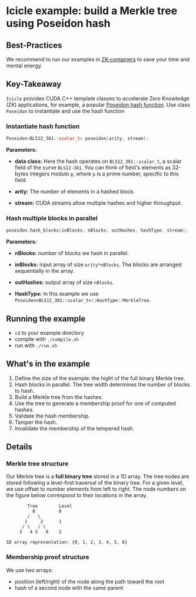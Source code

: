 # Icicle example: build a Merkle tree using Poseidon hash

## Best-Practices

We recommend to run our examples in [ZK-containers](../../ZK-containers.md) to save your time and mental energy.

## Key-Takeaway

`Icicle` provides CUDA C++ template classes to accelerate Zero Knowledge (ZK) applications, for example, a popular [Poseidon hash function](https://www.poseidon-hash.info/).
Use class `Poseidon` to instantiate and use the hash function


### Instantiate hash function

```c++
Poseidon<BLS12_381::scalar_t> poseidon(arity, stream);
```

**Parameters:**

- **data class:** Here the hash operates on `BLS12_381::scalar_t`, a scalar field of the curve  `BLS12-381`.
You can think of field's elements as 32-bytes integers modulo `p`, where `p` is a prime number, specific to this field.

- **arity:** The number of elements in a hashed block.

- **stream:** CUDA streams allow multiple hashes and higher throughput.

### Hash multiple blocks in parallel

```c++
poseidon.hash_blocks(inBlocks, nBlocks, outHashes, hashType, stream);
```

**Parameters:**

- **nBlocks:** number of blocks we hash in parallel.

- **inBlocks:** input array of size `arity*nBlocks`. The blocks are arranged sequentially in the array.

- **outHashes:** output array of size `nBlocks`.

- **HashType:** In this example we use `Poseidon<BLS12_381::scalar_t>::HashType::MerkleTree`.

## Running the example

- `cd` to your example directory
- compile with `./compile.sh`
- run with `./run.sh`

## What's in the example

1. Define the size of the example: the hight of the full binary Merkle tree. 
2. Hash blocks in parallel. The tree width determines the number of blocks to hash.
3. Build a Merkle tree from the hashes.
4. Use the tree to generate a membership proof for one of computed hashes.
5. Validate the hash membership.
6. Tamper the hash.
7. Invalidate the membership of the tempered hash.

## Details

### Merkle tree structure

Our Merkle tree is a **full binary tree** stored in a 1D array.
The tree nodes are stored following a level-first traversal of the binary tree.
For a given level, we use offset to number elements from left to right. The node numbers on the figure below correspond to their locations in the array.


```
        Tree        Level
          0         0 
        /   \
       1     2      1
      / \   / \
     3   4 5   6    2

1D array representation: {0, 1, 2, 3, 4, 5, 6}
```
### Membership proof structure

We use two arrays:
- position (left/right) of the node along the path toward the root
- hash of a second node with the same parent 








